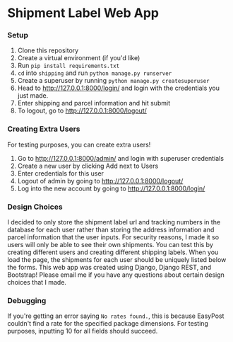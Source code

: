 # Shipment Label Web App

### Setup
1. Clone this repository
2. Create a virtual environment (if you'd like)
3. Run `pip install requirements.txt`
4. `cd` into `shipping` and run `python manage.py runserver`
5. Create a superuser by running `python manage.py createsuperuser`
6. Head to http://127.0.0.1:8000/login/ and login with the credentials you just made.
7. Enter shipping and parcel information and hit submit
8. To logout, go to http://127.0.0.1:8000/logout/

### Creating Extra Users
For testing purposes, you can create extra users!
1. Go to http://127.0.0.1:8000/admin/ and login with superuser credentials
2. Create a new user by clicking Add next to Users
3. Enter credentials for this user
4. Logout of admin by going to http://127.0.0.1:8000/logout/
5. Log into the new account by going to http://127.0.0.1:8000/login/


### Design Choices
I decided to only store the shipment label url and tracking numbers in the database for each user rather than storing the address information and parcel information that the user inputs. For security reasons, I made it so users will only be able to see their own shipments. You can test this by creating different users and creating different shipping labels. When you load the page, the shipments for each user should be uniquely listed below the forms. This web app was created using Django, Django REST, and Bootstrap! Please email me if you have any questions about certain design choices that I made.

### Debugging
If you're getting an error saying `No rates found.`, this is because EasyPost couldn't find a rate for the specified package dimensions. For testing purposes, inputting 10 for all fields should succeed.
